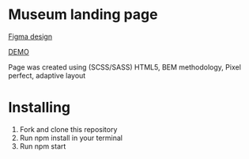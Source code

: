 # Museum landing page

[Figma design](https://www.figma.com/file/NWD38mUnijAtiz3HrX3zgW/%D0%9D%D0%90%D0%9C%D0%A3?node-id=264%3A6)

[DEMO](https://ruslanwp.github.io/Museum-layout/)

Page was created using (SCSS/SASS) HTML5, BEM methodology, Pixel perfect, adaptive layout

# Installing 
  1. Fork and clone this repository
  2. Run npm install in your terminal
  3. Run npm start
